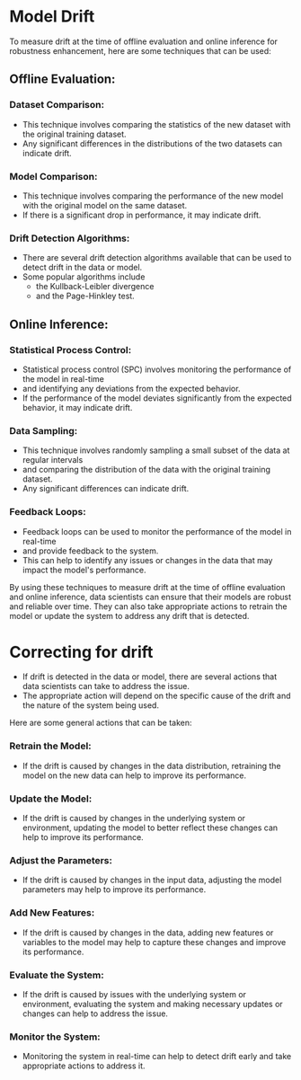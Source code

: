 # Model Drift
To measure drift at the time of offline evaluation and online inference for robustness enhancement, here are some techniques that can be used:

## Offline Evaluation:
### Dataset Comparison:
- This technique involves comparing the statistics of the new dataset with the original training dataset. 
- Any significant differences in the distributions of the two datasets can indicate drift.

### Model Comparison: 
- This technique involves comparing the performance of the new model with the original model on the same dataset.
- If there is a significant drop in performance, it may indicate drift.

### Drift Detection Algorithms: 
- There are several drift detection algorithms available that can be used to detect drift in the data or model. 
- Some popular algorithms include 
  - the Kullback-Leibler divergence 
  - and the Page-Hinkley test.

## Online Inference:
### Statistical Process Control: 
- Statistical process control (SPC) involves monitoring the performance of the model in real-time 
- and identifying any deviations from the expected behavior. 
- If the performance of the model deviates significantly from the expected behavior, it may indicate drift.

### Data Sampling: 
- This technique involves randomly sampling a small subset of the data at regular intervals 
- and comparing the distribution of the data with the original training dataset. 
- Any significant differences can indicate drift.

### Feedback Loops:
- Feedback loops can be used to monitor the performance of the model in real-time 
- and provide feedback to the system. 
- This can help to identify any issues or changes in the data that may impact the model's performance.

By using these techniques to measure drift at the time of offline evaluation and online inference, data scientists can ensure that their models are robust and reliable over time. 
They can also take appropriate actions to retrain the model or update the system to address any drift that is detected.


# Correcting for drift
- If drift is detected in the data or model, there are several actions that data scientists can take to address the issue. 
- The appropriate action will depend on the specific cause of the drift and the nature of the system being used. 

Here are some general actions that can be taken:

### Retrain the Model: 
- If the drift is caused by changes in the data distribution, retraining the model on the new data can help to improve its performance.

### Update the Model: 
- If the drift is caused by changes in the underlying system or environment, updating the model to better reflect these changes can help to improve its performance.

### Adjust the Parameters: 
- If the drift is caused by changes in the input data, adjusting the model parameters may help to improve its performance.

### Add New Features: 
- If the drift is caused by changes in the data, adding new features or variables to the model may help to capture these changes and improve its performance.

### Evaluate the System: 
- If the drift is caused by issues with the underlying system or environment, evaluating the system and making necessary updates or changes can help to address the issue.

### Monitor the System: 
- Monitoring the system in real-time can help to detect drift early and take appropriate actions to address it.






